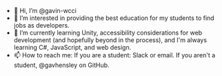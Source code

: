- 👋 Hi, I’m @gavin-wcci
- 👀 I’m interested in providing the best education for my students to find jobs as developers.
- 🌱 I’m currently learning Unity, accessibility considerations for web development (and hopefully beyond in the process), and I'm always learning C#, JavaScript, and web design.
- 📫 How to reach me: If you are a student: Slack or email. If you aren't a student, @gavhensley on GitHub.

<!---
gavin-wcci/gavin-wcci is a ✨ special ✨ repository because its `README.md` (this file) appears on your GitHub profile.
You can click the Preview link to take a look at your changes.
--->
